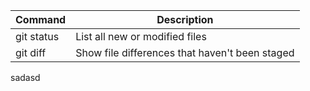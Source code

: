 


| Command | Description |
| --- | --- |
| git status | List all new or modified files |
| git diff | Show file differences that haven't been staged |


sadasd

